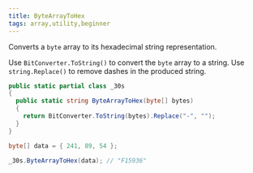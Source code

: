```yaml
---
title: ByteArrayToHex
tags: array,utility,beginner
---
```


Converts a `byte` array to its hexadecimal string representation.

Use `BitConverter.ToString()` to convert the `byte` array to a string.
Use `string.Replace()` to remove dashes in the produced string.

```csharp
public static partial class _30s 
{
  public static string ByteArrayToHex(byte[] bytes) 
  {
    return BitConverter.ToString(bytes).Replace("-", "");
  }
}
```

```csharp
byte[] data = { 241, 89, 54 };

_30s.ByteArrayToHex(data); // "F15936"
```

